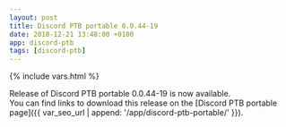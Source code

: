 ```yaml
---
layout: post
title: Discord PTB portable 0.0.44-19
date: 2018-12-21 13:48:00 +0100
app: discord-ptb
tags: [discord-ptb]
---
```

{% include vars.html %}

Release of Discord PTB portable 0.0.44-19 is now available.<br />
You can find links to download this release on the [Discord PTB portable page]({{ var_seo_url | append: '/app/discord-ptb-portable/' }}).